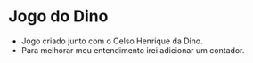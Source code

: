 # Jogo do Dino

- Jogo criado junto com o Celso Henrique da Dino.
- Para melhorar meu entendimento irei adicionar um contador.
